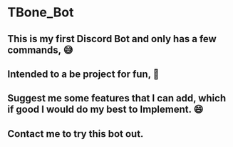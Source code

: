 # TBone_Bot

## This is my first Discord Bot and only has a few commands, :sweat_smile:
## Intended to a be project for fun,  :vulcan_salute:
## Suggest me some features that I can add, which if good I would do my best to Implement.  :smile:

## Contact me to try this bot out.
